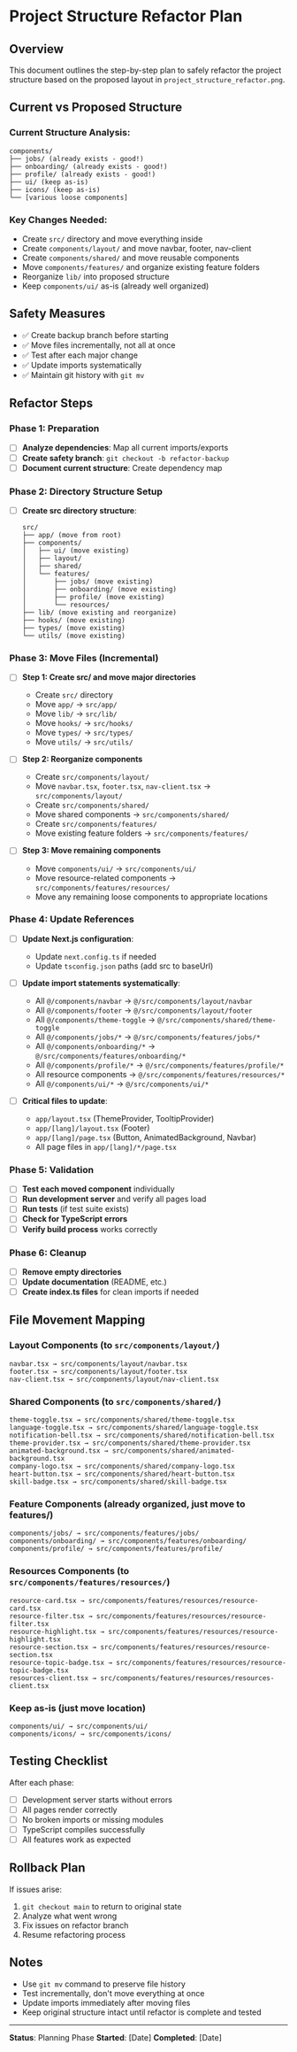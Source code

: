 # Project Structure Refactor Plan

## Overview
This document outlines the step-by-step plan to safely refactor the project structure based on the proposed layout in `project_structure_refactor.png`.

## Current vs Proposed Structure

### Current Structure Analysis:
```
components/
├── jobs/ (already exists - good!)
├── onboarding/ (already exists - good!)
├── profile/ (already exists - good!)
├── ui/ (keep as-is)
├── icons/ (keep as-is)
└── [various loose components]
```

### Key Changes Needed:
- Create `src/` directory and move everything inside
- Create `components/layout/` and move navbar, footer, nav-client
- Create `components/shared/` and move reusable components
- Move `components/features/` and organize existing feature folders
- Reorganize `lib/` into proposed structure
- Keep `components/ui/` as-is (already well organized)

## Safety Measures
- ✅ Create backup branch before starting
- ✅ Move files incrementally, not all at once
- ✅ Test after each major change
- ✅ Update imports systematically
- ✅ Maintain git history with `git mv`

## Refactor Steps

### Phase 1: Preparation
- [ ] **Analyze dependencies**: Map all current imports/exports
- [ ] **Create safety branch**: `git checkout -b refactor-backup`
- [ ] **Document current structure**: Create dependency map

### Phase 2: Directory Structure Setup
- [ ] **Create src directory structure**:
  ```
  src/
  ├── app/ (move from root)
  ├── components/
  │   ├── ui/ (move existing)
  │   ├── layout/
  │   ├── shared/
  │   └── features/
  │       ├── jobs/ (move existing)
  │       ├── onboarding/ (move existing)
  │       ├── profile/ (move existing)
  │       └── resources/
  ├── lib/ (move existing and reorganize)
  ├── hooks/ (move existing)
  ├── types/ (move existing)
  └── utils/ (move existing)
  ```

### Phase 3: Move Files (Incremental)
- [ ] **Step 1: Create src/ and move major directories**
  - Create `src/` directory
  - Move `app/` → `src/app/`
  - Move `lib/` → `src/lib/`
  - Move `hooks/` → `src/hooks/`
  - Move `types/` → `src/types/`
  - Move `utils/` → `src/utils/`

- [ ] **Step 2: Reorganize components**
  - Create `src/components/layout/`
  - Move `navbar.tsx`, `footer.tsx`, `nav-client.tsx` → `src/components/layout/`
  - Create `src/components/shared/`
  - Move shared components → `src/components/shared/`
  - Create `src/components/features/`
  - Move existing feature folders → `src/components/features/`

- [ ] **Step 3: Move remaining components**
  - Move `components/ui/` → `src/components/ui/`
  - Move resource-related components → `src/components/features/resources/`
  - Move any remaining loose components to appropriate locations

### Phase 4: Update References
- [ ] **Update Next.js configuration**:
  - Update `next.config.ts` if needed
  - Update `tsconfig.json` paths (add src to baseUrl)
  
- [ ] **Update import statements systematically**:
  - All `@/components/navbar` → `@/src/components/layout/navbar`
  - All `@/components/footer` → `@/src/components/layout/footer`
  - All `@/components/theme-toggle` → `@/src/components/shared/theme-toggle`
  - All `@/components/jobs/*` → `@/src/components/features/jobs/*`
  - All `@/components/onboarding/*` → `@/src/components/features/onboarding/*`
  - All `@/components/profile/*` → `@/src/components/features/profile/*`
  - All resource components → `@/src/components/features/resources/*`
  - All `@/components/ui/*` → `@/src/components/ui/*`

- [ ] **Critical files to update**:
  - `app/layout.tsx` (ThemeProvider, TooltipProvider)
  - `app/[lang]/layout.tsx` (Footer)
  - `app/[lang]/page.tsx` (Button, AnimatedBackground, Navbar)
  - All page files in `app/[lang]/*/page.tsx`

### Phase 5: Validation
- [ ] **Test each moved component** individually
- [ ] **Run development server** and verify all pages load
- [ ] **Run tests** (if test suite exists)
- [ ] **Check for TypeScript errors**
- [ ] **Verify build process** works correctly

### Phase 6: Cleanup
- [ ] **Remove empty directories**
- [ ] **Update documentation** (README, etc.)
- [ ] **Create index.ts files** for clean imports if needed

## File Movement Mapping

### Layout Components (to `src/components/layout/`)
```
navbar.tsx → src/components/layout/navbar.tsx
footer.tsx → src/components/layout/footer.tsx
nav-client.tsx → src/components/layout/nav-client.tsx
```

### Shared Components (to `src/components/shared/`)
```
theme-toggle.tsx → src/components/shared/theme-toggle.tsx
language-toggle.tsx → src/components/shared/language-toggle.tsx
notification-bell.tsx → src/components/shared/notification-bell.tsx
theme-provider.tsx → src/components/shared/theme-provider.tsx
animated-background.tsx → src/components/shared/animated-background.tsx
company-logo.tsx → src/components/shared/company-logo.tsx
heart-button.tsx → src/components/shared/heart-button.tsx
skill-badge.tsx → src/components/shared/skill-badge.tsx
```

### Feature Components (already organized, just move to features/)
```
components/jobs/ → src/components/features/jobs/
components/onboarding/ → src/components/features/onboarding/
components/profile/ → src/components/features/profile/
```

### Resources Components (to `src/components/features/resources/`)
```
resource-card.tsx → src/components/features/resources/resource-card.tsx
resource-filter.tsx → src/components/features/resources/resource-filter.tsx
resource-highlight.tsx → src/components/features/resources/resource-highlight.tsx
resource-section.tsx → src/components/features/resources/resource-section.tsx
resource-topic-badge.tsx → src/components/features/resources/resource-topic-badge.tsx
resources-client.tsx → src/components/features/resources/resources-client.tsx
```

### Keep as-is (just move location)
```
components/ui/ → src/components/ui/
components/icons/ → src/components/icons/
```

## Testing Checklist
After each phase:
- [ ] Development server starts without errors
- [ ] All pages render correctly
- [ ] No broken imports or missing modules
- [ ] TypeScript compiles successfully
- [ ] All features work as expected

## Rollback Plan
If issues arise:
1. `git checkout main` to return to original state
2. Analyze what went wrong
3. Fix issues on refactor branch
4. Resume refactoring process

## Notes
- Use `git mv` command to preserve file history
- Test incrementally, don't move everything at once
- Update imports immediately after moving files
- Keep original structure intact until refactor is complete and tested

---
**Status**: Planning Phase
**Started**: [Date]
**Completed**: [Date]
